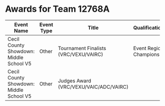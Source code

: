 # Awards for Team 12768A

| Event Name | Event Type | Title | Qualifications |
|------------|------------|-------|----------------|
| Cecil County Showdown: Middle School V5 | Other | Tournament Finalists (VRC/VEXU/VAIRC) | Event Region Championship |
| Cecil County Showdown: Middle School V5 | Other | Judges Award (VRC/VEXU/VAIC/ADC/VAIRC) |  |
